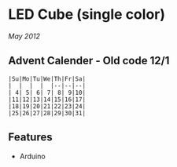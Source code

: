 # LED Cube (single color)
_May 2012_

## Advent Calender - Old code 12/1

    |Su|Mo|Tu|We|Th|Fr|Sa|
    |  |  |  |  |--|--|--|
    | 4| 5| 6| 7| 8| 9|10|
    |11|12|13|14|15|16|17|
    |18|19|20|21|22|23|24|
    |25|26|27|28|29|30|31|

## Features

- Arduino
